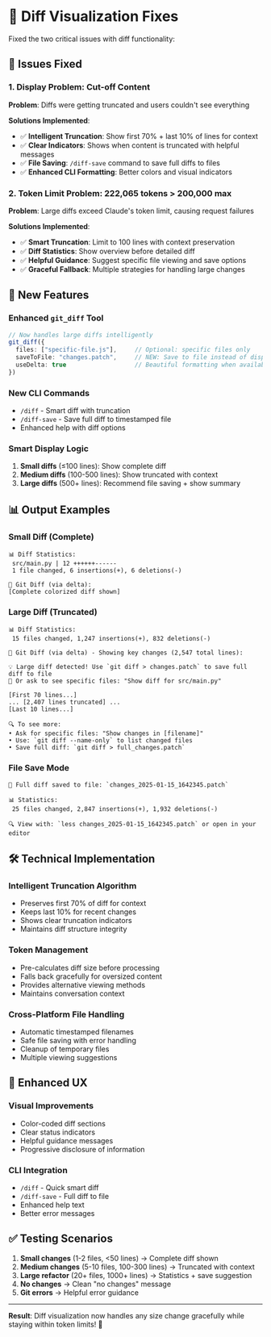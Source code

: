 # 🔧 Diff Visualization Fixes

Fixed the two critical issues with diff functionality:

## 🚨 Issues Fixed

### **1. Display Problem: Cut-off Content**
**Problem**: Diffs were getting truncated and users couldn't see everything

**Solutions Implemented**:
- ✅ **Intelligent Truncation**: Show first 70% + last 10% of lines for context
- ✅ **Clear Indicators**: Shows when content is truncated with helpful messages
- ✅ **File Saving**: `/diff-save` command to save full diffs to files
- ✅ **Enhanced CLI Formatting**: Better colors and visual indicators

### **2. Token Limit Problem: 222,065 tokens > 200,000 max**
**Problem**: Large diffs exceed Claude's token limit, causing request failures

**Solutions Implemented**:
- ✅ **Smart Truncation**: Limit to 100 lines with context preservation
- ✅ **Diff Statistics**: Show overview before detailed diff
- ✅ **Helpful Guidance**: Suggest specific file viewing and save options
- ✅ **Graceful Fallback**: Multiple strategies for handling large changes

## 🎯 New Features

### **Enhanced `git_diff` Tool**
```typescript
// Now handles large diffs intelligently
git_diff({
  files: ["specific-file.js"],     // Optional: specific files only
  saveToFile: "changes.patch",     // NEW: Save to file instead of display
  useDelta: true                   // Beautiful formatting when available
})
```

### **New CLI Commands**
- `/diff` - Smart diff with truncation
- `/diff-save` - Save full diff to timestamped file
- Enhanced help with diff options

### **Smart Display Logic**
1. **Small diffs** (≤100 lines): Show complete diff
2. **Medium diffs** (100-500 lines): Show truncated with context
3. **Large diffs** (500+ lines): Recommend file saving + show summary

## 📊 Output Examples

### **Small Diff (Complete)**
```
📊 Diff Statistics:
 src/main.py | 12 ++++++------
 1 file changed, 6 insertions(+), 6 deletions(-)

🎨 Git Diff (via delta):
[Complete colorized diff shown]
```

### **Large Diff (Truncated)**
```
📊 Diff Statistics:
 15 files changed, 1,247 insertions(+), 832 deletions(-)

🎨 Git Diff (via delta) - Showing key changes (2,547 total lines):

💡 Large diff detected! Use `git diff > changes.patch` to save full diff to file
📁 Or ask to see specific files: "Show diff for src/main.py"

[First 70 lines...]
... [2,407 lines truncated] ...
[Last 10 lines...]

🔍 To see more:
• Ask for specific files: "Show changes in [filename]"
• Use: `git diff --name-only` to list changed files
• Save full diff: `git diff > full_changes.patch`
```

### **File Save Mode**
```
💾 Full diff saved to file: `changes_2025-01-15_1642345.patch`

📊 Statistics:
 25 files changed, 2,847 insertions(+), 1,932 deletions(-)

🔍 View with: `less changes_2025-01-15_1642345.patch` or open in your editor
```

## 🛠 Technical Implementation

### **Intelligent Truncation Algorithm**
- Preserves first 70% of diff for context
- Keeps last 10% for recent changes
- Shows clear truncation indicators
- Maintains diff structure integrity

### **Token Management**
- Pre-calculates diff size before processing
- Falls back gracefully for oversized content
- Provides alternative viewing methods
- Maintains conversation context

### **Cross-Platform File Handling**
- Automatic timestamped filenames
- Safe file saving with error handling
- Cleanup of temporary files
- Multiple viewing suggestions

## 🎨 Enhanced UX

### **Visual Improvements**
- Color-coded diff sections
- Clear status indicators
- Helpful guidance messages
- Progressive disclosure of information

### **CLI Integration**
- `/diff` - Quick smart diff
- `/diff-save` - Full diff to file
- Enhanced help text
- Better error messages

## ✅ Testing Scenarios

1. **Small changes** (1-2 files, <50 lines) → Complete diff shown
2. **Medium changes** (5-10 files, 100-300 lines) → Truncated with context
3. **Large refactor** (20+ files, 1000+ lines) → Statistics + save suggestion
4. **No changes** → Clean "no changes" message
5. **Git errors** → Helpful error guidance

---

**Result**: Diff visualization now handles any size change gracefully while staying within token limits! 🎉
